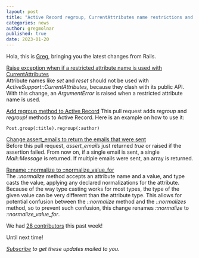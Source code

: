 ```yaml
---
layout: post
title: "Active Record regroup, CurrentAttributes name restrictions and more!"
categories: news
author: gregmolnar
published: true
date: 2023-01-20
---
```


Hola, this is [Greg](https://greg.molnar.io), bringing you the latest changes from Rails.  
  
[Raise exception when if a restricted attribute name is used with CurrentAttributes](https://github.com/rails/rails/pull/47017)  
Attribute names like _set_ and _reset_ should not be used with _ActiveSupport::CurrentAttributes,_ because they clash with its public API. With this change, an _ArgumentError_ is raised when a restricted attribute name is used.  
  
[Add regroup method to Active Record](https://github.com/rails/rails/pull/47010)
This pull request adds _regroup_ and _regroup!_ methods to Active Record. Here is an example on how to use it:

    Post.group(:title).regroup(:author)

  
[Change assert\_emails to return the emails that were sent  
](https://github.com/rails/rails/pull/47025)Before this pull request, _assert\_emails_ just returned _true_ or raised if the assertion failed. From now on, if a single email is sent, a single _Mail::Message_ is returned. If multiple emails were sent, an array is returned.  
  

[Rename ::normalize to ::normalize\_value\_for](https://github.com/rails/rails/pull/47034)  
The _::normalize_ method accepts an attribute name and a value, and type casts the value, applying any declared normalizations for the attribute. Because of the way type casting works for most types, the type of the given value can be very different than the attribute type. This allows for potential confusion between the _::normalize_ method and the _::normalizes_ method, so to prevent such confusion, this change renames _::normalize_ to _::normalize\_value\_for_.  
  

We had [28 contributors](https://contributors.rubyonrails.org/contributors/in-time-window/20230113-20230118) this past week!&nbsp;  
  
Until next time!

  
  

<p><i><a href="https://world.hey.com/this.week.in.rails">Subscribe</a> to get these updates mailed to you.</i></p>
